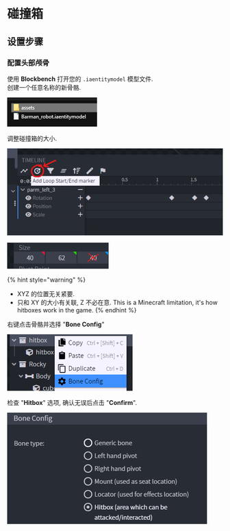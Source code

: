 # 碰撞箱

## 设置步骤

### 配置头部颅骨

使用 **Blockbench** 打开您的 `.iaentitymodel` 模型文件.\
创建一个任意名称的新骨骼.

![](<../../../../.gitbook/assets/image (86).png>)

调整碰撞箱的大小.



![](<../../../../.gitbook/assets/image (90).png>)

![](<../../../../.gitbook/assets/image (52) (1).png>)

{% hint style="warning" %}
* XYZ 的位置无关紧要.
* 只和 XY 的大小有关联, Z 不必在意. This is a Minecraft limitation, it's how hitboxes work in the game.
{% endhint %}

右键点击骨骼并选择 "**Bone Config**"

![](<../../../../.gitbook/assets/image (62) (1) (1).png>)

检查 "**Hitbox**" 选项, 确认无误后点击 "**Confirm**".

![](<../../../../.gitbook/assets/image (49) (1).png>)

